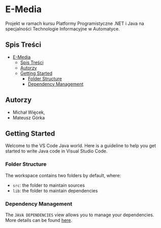# E-Media
Projekt w ramach kursu Platformy Programistyczne .NET i Java na specjalności Technologie Informacyjne w Automatyce.


## Spis Treści
- [E-Media](#e-media)
  - [Spis Treści](#spis-treści)
  - [Autorzy](#autorzy)
  - [Getting Started](#getting-started)
    - [Folder Structure](#folder-structure)
    - [Dependency Management](#dependency-management)


## Autorzy
- Michał Więcek,
- Mateusz Górka


## Getting Started

Welcome to the VS Code Java world. Here is a guideline to help you get started to write Java code in Visual Studio Code.

### Folder Structure

The workspace contains two folders by default, where:

- `src`: the folder to maintain sources
- `lib`: the folder to maintain dependencies

### Dependency Management

The `JAVA DEPENDENCIES` view allows you to manage your dependencies. More details can be found [here](https://github.com/microsoft/vscode-java-pack/blob/master/release-notes/v0.9.0.md#work-with-jar-files-directly).
